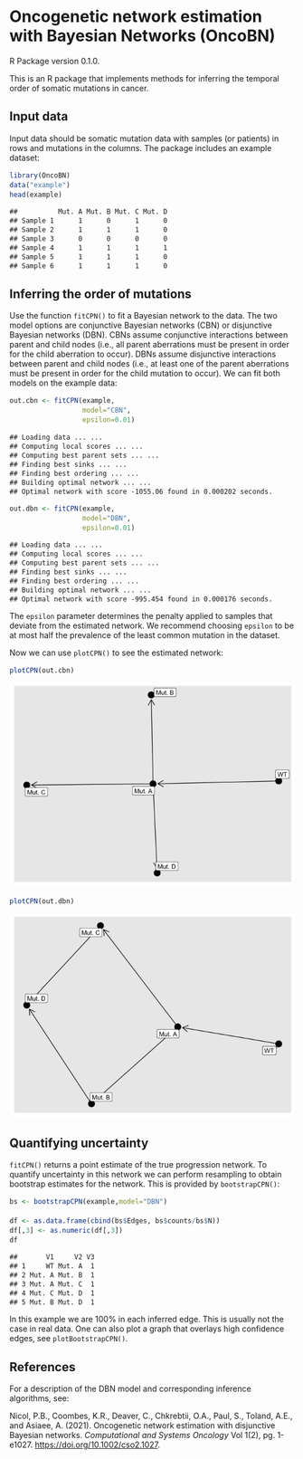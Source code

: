 Oncogenetic network estimation with Bayesian Networks (OncoBN)
================
R Package version 0.1.0.

This is an R package that implements methods for inferring the temporal
order of somatic mutations in cancer.

## Input data

Input data should be somatic mutation data with samples (or patients) in
rows and mutations in the columns. The package includes an example
dataset:

``` r
library(OncoBN)
data("example")
head(example)
```

    ##          Mut. A Mut. B Mut. C Mut. D
    ## Sample 1      1      0      1      0
    ## Sample 2      1      1      1      0
    ## Sample 3      0      0      0      0
    ## Sample 4      1      1      1      1
    ## Sample 5      1      1      1      0
    ## Sample 6      1      1      1      0

## Inferring the order of mutations

Use the function `fitCPN()` to fit a Bayesian network to the data. The
two model options are conjunctive Bayesian networks (CBN) or disjunctive
Bayesian networks (DBN). CBNs assume conjunctive interactions between
parent and child nodes (i.e., all parent aberrations must be present in
order for the child aberration to occur). DBNs assume disjunctive
interactions between parent and child nodes (i.e., at least one of the
parent aberrations must be present in order for the child mutation to
occur). We can fit both models on the example data:

``` r
out.cbn <- fitCPN(example,
                  model="CBN",
                  epsilon=0.01)
```

    ## Loading data ... ... 
    ## Computing local scores ... ... 
    ## Computing best parent sets ... ... 
    ## Finding best sinks ... ...
    ## Finding best ordering ... ... 
    ## Building optimal network ... ... 
    ## Optimal network with score -1055.06 found in 0.000202 seconds.

``` r
out.dbn <- fitCPN(example,
                  model="DBN",
                  epsilon=0.01)
```

    ## Loading data ... ... 
    ## Computing local scores ... ... 
    ## Computing best parent sets ... ... 
    ## Finding best sinks ... ...
    ## Finding best ordering ... ... 
    ## Building optimal network ... ... 
    ## Optimal network with score -995.454 found in 0.000176 seconds.

The `epsilon` parameter determines the penalty applied to samples that
deviate from the estimated network. We recommend choosing `epsilon` to
be at most half the prevalence of the least common mutation in the
dataset.

Now we can use `plotCPN()` to see the estimated network:

``` r
plotCPN(out.cbn)
```

![](README_files/figure-gfm/unnamed-chunk-4-1.png)<!-- -->

``` r
plotCPN(out.dbn)
```

![](README_files/figure-gfm/unnamed-chunk-5-1.png)<!-- -->

## Quantifying uncertainty

`fitCPN()` returns a point estimate of the true progression network. To
quantify uncertainty in this network we can perform resampling to obtain
bootstrap estimates for the network. This is provided by
`bootstrapCPN()`:

``` r
bs <- bootstrapCPN(example,model="DBN")

df <- as.data.frame(cbind(bs$Edges, bs$counts/bs$N))
df[,3] <- as.numeric(df[,3])
df
```

    ##       V1     V2 V3
    ## 1     WT Mut. A  1
    ## 2 Mut. A Mut. B  1
    ## 3 Mut. A Mut. C  1
    ## 4 Mut. C Mut. D  1
    ## 5 Mut. B Mut. D  1

In this example we are 100% in each inferred edge. This is usually not
the case in real data. One can also plot a graph that overlays high
confidence edges, see `plotBootstrapCPN()`.

## References

For a description of the DBN model and corresponding inference
algorithms, see:

Nicol, P.B., Coombes, K.R., Deaver, C., Chkrebtii, O.A., Paul, S.,
Toland, A.E., and Asiaee, A. (2021). Oncogenetic network estimation with
disjunctive Bayesian networks. *Computational and Systems Oncology* Vol
1(2), pg. 1-e1027. <https://doi.org/10.1002/cso2.1027>.
